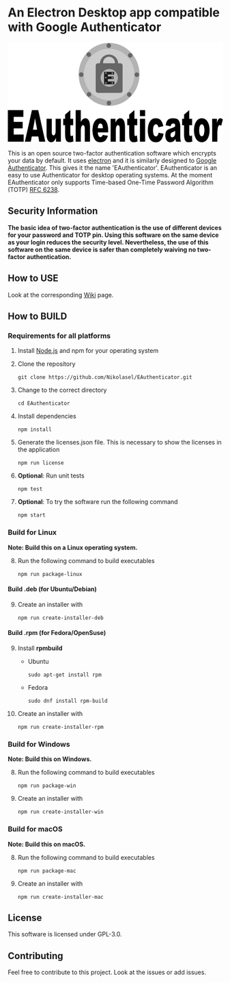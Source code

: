 # An Electron Desktop app compatible with Google Authenticator

<img src="img/title.png" alt="EAuthenticator" width=517 height=233>

This is an open source two-factor authentication software which encrypts your data by default. It uses [electron](https://electronjs.org/) and it is similarly designed to [Google Authenticator](https://play.google.com/store/apps/details?id=com.google.android.apps.authenticator2). This gives it the name 'EAuthenticator'. EAuthenticator is an easy to use Authenticator for desktop operating systems. At the moment EAuthenticator only supports Time-based One-Time Password Algorithm (TOTP) [RFC 6238](https://tools.ietf.org/html/rfc6238).

## Security Information

**The basic idea of two-factor authentication is the use of different devices for your password and TOTP pin. Using this software on the same device as your login reduces the security level. Nevertheless, the use of this software on the same device is safer than completely waiving no two-factor authentication.**

## How to USE

Look at the corresponding [Wiki](https://github.com/Nikolasel/EAuthenticator/wiki/How-to-USE) page.

## How to BUILD

### Requirements for all platforms

1. Install [Node.js](https://nodejs.org/en/download/) and npm for your operating system

2. Clone the repository
    ```
    git clone https://github.com/Nikolasel/EAuthenticator.git
    ```

3. Change to the correct directory
    ```
    cd EAuthenticator
    ```
4. Install dependencies

   ```
   npm install
   ```

5. Generate the licenses.json file. This is necessary to show the licenses in the application

    ```
    npm run license
    ```
6. **Optional**: Run unit tests

    ```
    npm test
    ```
7. **Optional**: To try the software run the following command

    ```
    npm start
    ```
### Build for Linux
**Note: Build this on a Linux operating system.**

8. Run the following command to build executables
    ```
    npm run package-linux
    ```

#### Build .deb (for Ubuntu/Debian)

9. Create an installer with
     ```
     npm run create-installer-deb
     ```

#### Build .rpm (for Fedora/OpenSuse)

9. Install **rpmbuild**

    * Ubuntu
        ```
        sudo apt-get install rpm
        ```
    * Fedora
      ```
      sudo dnf install rpm-build
       ```
10. Create an installer with
     ```
     npm run create-installer-rpm
     ```

### Build for Windows
**Note: Build this on Windows.**

8. Run the following command to build executables
    ```
    npm run package-win
    ```
9. Create an installer with
     ```
     npm run create-installer-win
     ```
     
### Build for macOS
**Note: Build this on macOS.**

8. Run the following command to build executables
    ```
    npm run package-mac
    ```
9. Create an installer with
     ```
     npm run create-installer-mac
     ```

## License

This software is licensed under GPL-3.0.

## Contributing

Feel free to contribute to this project. Look at the issues or add issues.
